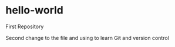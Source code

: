 # hello-world


First Repository 

Second change to the file and using to learn Git and version control

